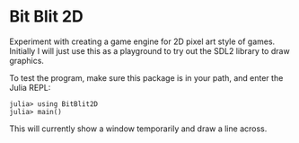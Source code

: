 # Bit Blit 2D

Experiment with creating a game engine for 2D pixel art style of games. Initially I will just use this as a playground to try out the SDL2 library to draw graphics. 

To test the program, make sure this package is in your path, and enter the Julia REPL:

    julia> using BitBlit2D
    julia> main()
    
This will currently show a window temporarily and draw a line across.
